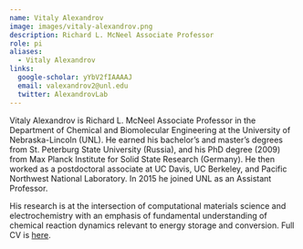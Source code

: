 ```yaml
---
name: Vitaly Alexandrov
image: images/vitaly-alexandrov.png
description: Richard L. McNeel Associate Professor
role: pi
aliases:
  - Vitaly Alexandrov
links:
  google-scholar: yYbV2fIAAAAJ
  email: valexandrov2@unl.edu
  twitter: AlexandrovLab
---
```


Vitaly Alexandrov is Richard L. McNeel Associate Professor in the Department of Chemical and Biomolecular Engineering at the University of Nebraska-Lincoln (UNL). He earned his bachelor’s and master’s degrees from St. Peterburg State University (Russia), and his PhD degree (2009) from Max Planck Institute for Solid State Research (Germany). He then worked as a postdoctoral associate at UC Davis, UC Berkeley, and Pacific Northwest National Laboratory. In 2015 he joined UNL as an Assistant Professor.

His research is at the intersection of computational materials science and electrochemistry with an emphasis of fundamental understanding of chemical reaction dynamics relevant to energy storage and conversion. Full CV is [here](https://valexandrov.github.io/webpage/team/CV_Alexandrov_Nov2023.pdf).
